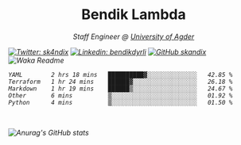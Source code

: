 <h1 align="center"> Bendik Lambda </h1>
<p align="center"><em>Staff Engineer @ <a href="http://www.uia.no">University of Agder</a></p>



[![Twitter: sk4ndix](https://img.shields.io/twitter/follow/sk4ndix?style=social)](https://twitter.com/sk4ndix)
[![Linkedin: bendikdyrli](https://img.shields.io/badge/-bendikdyrli-blue?style=flat-square&logo=Linkedin&logoColor=white&link=https://www.linkedin.com/in/bendikdyrli/)](https://www.linkedin.com/in/bendikdyrli/)
[![GitHub skandix](https://img.shields.io/github/followers/skandix?label=follow&style=social)](https://github.com/skandix)
![Waka Readme](https://github.com/skandix/skandix/workflows/Waka%20Readme/badge.svg)


<!--START_SECTION:waka-->
```text
YAML        2 hrs 18 mins   ██████████▓░░░░░░░░░░░░░░   42.85 % 
Terraform   1 hr 24 mins    ██████▓░░░░░░░░░░░░░░░░░░   26.18 % 
Markdown    1 hr 19 mins    ██████▒░░░░░░░░░░░░░░░░░░   24.67 % 
Other       6 mins          ▒░░░░░░░░░░░░░░░░░░░░░░░░   01.92 % 
Python      4 mins          ▒░░░░░░░░░░░░░░░░░░░░░░░░   01.50 % 
```
<!--END_SECTION:waka-->

  <br>
  
![Anurag's GitHub stats](https://github-readme-stats.vercel.app/api?username=skandix&show_icons=true&theme=tokyonight)


